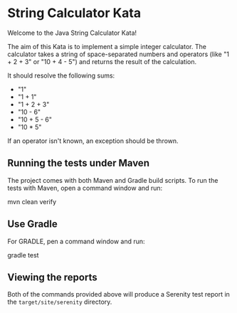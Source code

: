 # String Calculator Kata

Welcome to the Java String Calculator Kata!

The aim of this Kata is to implement a simple integer calculator.
The calculator takes a string of space-separated numbers and operators 
(like "1 + 2 + 3" or "10 + 4 - 5") and returns the result of the calculation.

It should resolve the following sums:

- "1"
- "1 + 1"
- "1 + 2 + 3"
- "10 - 6"
- "10 + 5 - 6"
- "10 * 5"

If an operator isn't known, an exception should be thrown.

## Running the tests under Maven

The project comes with both Maven and Gradle build scripts. To run the tests with Maven, open a command window and run:

  mvn clean verify

## Use Gradle

For GRADLE, pen a command window and run:

  gradle test 

## Viewing the reports

Both of the commands provided above will produce a Serenity test report in the `target/site/serenity` directory.

